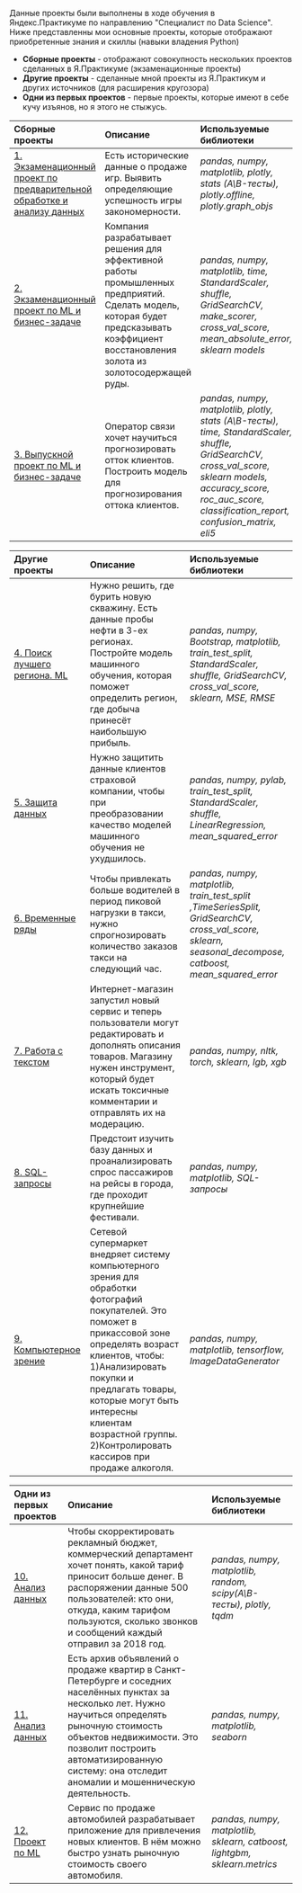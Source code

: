Данные проекты были выполнены в ходе обучения в Яндекс.Практикуме по направлению "Специалист по Data Science". Ниже представленны мои основные проекты, которые отображают приобретенные знания и скиллы (навыки владения Python)

- **Сборные проекты** - отображают совокупность нескольких проектов сделанных в Я.Практикуме (экзаменационные проекты)
- **Другие проекты** - сделанные мной проекты из Я.Практикум и других источников (для расширения кругозора)
- **Одни из первых проектов** - первые проекты, которые имеют в себе кучу изъянов, но я этого не стыжусь.

| Сборные проекты | Описание | Используемые библиотеки | 
| :---------------------- | :---------------------- | :---------------------- |
| [1. Экзаменационный проект по предварительной обработке и анализу данных ](1.Data_preprocessing_and_analysis_project) | Есть исторические данные о продаже игр. Выявить определяющие успешность игры закономерности. | *pandas, numpy, matplotlib, plotly, stats (A\B-тесты), plotly.offline, plotly.graph_objs* |
| [2. Экзаменационный проект по ML и бизнес-задаче](2.ML_project_and_business_tasks) | Компания разрабатывает решения для эффективной работы промышленных предприятий. Сделать модель, которая будет предсказывать коэффициент восстановления золота из золотосодержащей руды. | *pandas, numpy, matplotlib, time, StandardScaler, shuffle, GridSearchCV, make_scorer, cross_val_score, mean_absolute_error, sklearn models* |
| [3. Выпускной проект по ML и бизнес-задаче](3.Exam_project_on_customer_churn) | Оператор связи хочет научиться прогнозировать отток клиентов. Построить модель для прогнозирования оттока клиентов. | *pandas, numpy, matplotlib, plotly, stats (A\B-тесты), time, StandardScaler, shuffle, GridSearchCV, cross_val_score, sklearn models, accuracy_score, roc_auc_score, classification_report, confusion_matrix, eli5* |

| Другие проекты | Описание | Используемые библиотеки | 
| :---------------------- | :---------------------- | :---------------------- |
| [4. Поиск лучшего региона. ML ](4.Best_region) | Нужно решить, где бурить новую скважину. Есть данные пробы нефти в 3-ех регионах. Постройте модель машинного обучения, которая поможет определить регион, где добыча принесёт наибольшую прибыль. | *pandas, numpy, Bootstrap, matplotlib, train_test_split, StandardScaler, shuffle, GridSearchCV, cross_val_score, sklearn, MSE, RMSE* |
| [5. Защита данных ](5.Data_encryption) | Нужно защитить данные клиентов страховой компании, чтобы при преобразовании качество моделей машинного обучения не ухудшилось. | *pandas, numpy, pylab, train_test_split, StandardScaler, shuffle, LinearRegression, mean_squared_error* |
| [6. Временные ряды ](6.Forecasting_orders) | Чтобы привлекать больше водителей в период пиковой нагрузки в такси, нужно спрогнозировать количество заказов такси на следующий час. | *pandas, numpy, matplotlib, train_test_split ,TimeSeriesSplit, GridSearchCV, cross_val_score, sklearn, seasonal_decompose, catboost, mean_squared_error* |
| [7. Работа с текстом ](7.Predicting_the_emotional_coloring_of_the_text) | Интернет-магазин запустил новый сервис и теперь пользователи могут редактировать и дополнять описания товаров. Магазину нужен инструмент, который будет искать токсичные комментарии и отправлять их на модерацию. | *pandas, numpy, nltk, torch, sklearn, lgb, xgb* |
| [8. SQL-запросы ](8.SQL_queries) | Предстоит изучить базу данных и проанализировать спрос пассажиров на рейсы в города, где проходит крупнейшие фестивали. | *pandas, numpy, matplotlib, SQL-запросы* |
| [9. Компьютерное зрение ](9.Age_of_buyers) | Сетевой супермаркет внедряет систему компьютерного зрения для обработки фотографий покупателей. Это поможет в прикассовой зоне определять возраст клиентов, чтобы: 1)Анализировать покупки и предлагать товары, которые могут быть интересны клиентам возрастной группы. 2)Контролировать кассиров при продаже алкоголя. | *pandas, numpy, matplotlib, tensorflow, ImageDataGenerator* |

| Одни из первых проектов | Описание | Используемые библиотеки | 
| :---------------------- | :---------------------- | :---------------------- |
| [10. Анализ данных ](10.Tariff_for_telecom) | Чтобы скорректировать рекламный бюджет, коммерческий департамент хочет понять, какой тариф приносит больше денег. В распоряжении данные 500 пользователей: кто они, откуда, каким тарифом пользуются, сколько звонков и сообщений каждый отправил за 2018 год. | *pandas, numpy, matplotlib, random, scipy(A\B-тесты), plotly, tqdm* |
| [11. Анализ данных ](11.Real_estate_analysis) | Есть архив объявлений о продаже квартир в Санкт-Петербурге и соседних населённых пунктах за несколько лет. Нужно научиться определять рыночную стоимость объектов недвижимости. Это позволит построить автоматизированную систему: она отследит аномалии и мошенническую деятельность. | *pandas, numpy, matplotlib, seaborn* |
| [12. Проект по ML ](12.The_cost_of_car) | Сервис по продаже автомобилей разрабатывает приложение для привлечения новых клиентов. В нём можно быстро узнать рыночную стоимость своего автомобиля. | *pandas, numpy, matplotlib, sklearn, catboost, lightgbm, sklearn.metrics* |